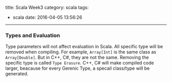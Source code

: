 title: Scala Week3
category: scala
tags:
  - scala
date: 2016-04-05 13:56:26
---

### Types and Evaluation
Type parameters will not affect evaluation in Scala.
All specific type will be removed when compiling. For example, `Array[Int]` is the same class as `Array[Double]`. But in C++, C#, they are not the same. Removing the specific type is called `Type Erasure`. C++, C# will make compiled code larger, beacause for every Gerenic Type, a specail class/type will be generated.
